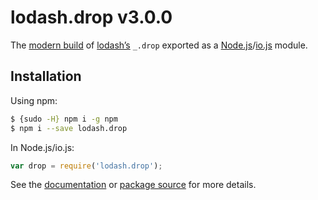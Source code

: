 # lodash.drop v3.0.0

The [modern build](https://github.com/lodash/lodash/wiki/Build-Differences) of [lodash’s](https://lodash.com/) `_.drop` exported as a [Node.js](http://nodejs.org/)/[io.js](https://iojs.org/) module.

## Installation

Using npm:

```bash
$ {sudo -H} npm i -g npm
$ npm i --save lodash.drop
```

In Node.js/io.js:

```js
var drop = require('lodash.drop');
```

See the [documentation](https://lodash.com/docs#drop) or [package source](https://github.com/lodash/lodash/blob/3.0.0-npm-packages/lodash.drop) for more details.

